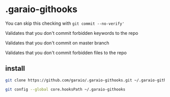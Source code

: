 # .garaio-githooks

You can skip this checking with ```git commit --no-verify'```

Validates that you don't commit forbidden keywords to the repo

Validates that you don't commit on master branch

Validates that you don't commit forbidden files to the repo

## install

```bash
git clone https://github.com/garaio/.garaio-githooks.git ~/.garaio-githooks

git config --global core.hooksPath ~/.garaio-githooks
```
